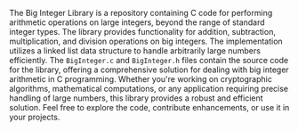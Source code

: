 The Big Integer Library is a repository containing C code for performing arithmetic operations on large integers, beyond the range of standard integer types. The library provides functionality for addition, subtraction, multiplication, and division operations on big integers. The implementation utilizes a linked list data structure to handle arbitrarily large numbers efficiently. The `BigInteger.c` and `BigInteger.h` files contain the source code for the library, offering a comprehensive solution for dealing with big integer arithmetic in C programming. Whether you're working on cryptographic algorithms, mathematical computations, or any application requiring precise handling of large numbers, this library provides a robust and efficient solution. Feel free to explore the code, contribute enhancements, or use it in your projects.
